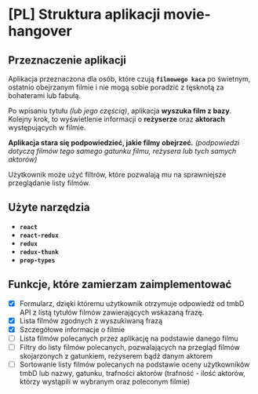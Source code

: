 



# [PL] Struktura aplikacji movie-hangover

## Przeznaczenie aplikacji 

Aplikacja przeznaczona dla osób, które czują **`filmowego kaca`** po świetnym, ostatnio obejrzanym filmie i nie mogą sobie poradzić z tęsknotą za bohaterami lub fabułą.

Po wpisaniu tytułu *(lub jego częścią)*, aplikacja **wyszuka film z bazy**.
Kolejny krok, to wyświetlenie informacji o **reżyserze** oraz **aktorach** występujących w filmie.

**Aplikacja stara się podpowiedzieć, jakie filmy obejrzeć.**
*(podpowiedzi dotyczą filmów tego samego gatunku filmu, reżysera lub tych samych aktorów)*

Użytkownik może użyć filtrów, które pozwalają mu na sprawniejsze przeglądanie listy filmów.

## Użyte narzędzia

- **`react`**
- **`react-redux`**
- **`redux`**
- **`redux-thunk`**
- **`prop-types`**



## Funkcje, które zamierzam zaimplementować

- [x] Formularz, dzięki któremu użytkownik otrzymuje odpowiedź od tmbD API z listą tytułów filmów zawierających wskazaną frazę.
- [x] Lista filmów zgodnych z wyszukiwaną frazą
- [x] Szczegółowe informacje o filmie
- [ ] Lista filmów polecanych przez aplikację na podstawie danego filmu
- [ ] Filtry do listy filmów polecanych, pozwalających na przegląd filmów skojarzonych z gatunkiem, reżyserem bądź danym aktorem
- [ ] Sortowanie listy filmów polecanych na podstawie oceny użytkowników tmbD lub nazwy, gatunku, trafności aktorów (trafność - ilość aktorów, którzy wystąpili w wybranym oraz poleconym filmie)
